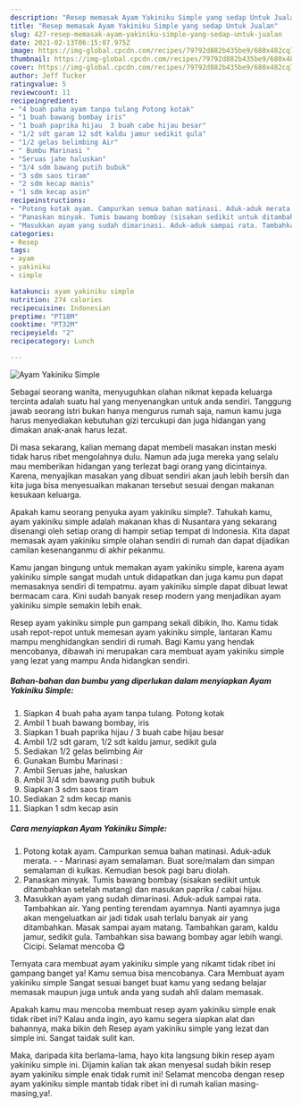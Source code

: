 ```yaml
---
description: "Resep memasak Ayam Yakiniku Simple yang sedap Untuk Jualan"
title: "Resep memasak Ayam Yakiniku Simple yang sedap Untuk Jualan"
slug: 427-resep-memasak-ayam-yakiniku-simple-yang-sedap-untuk-jualan
date: 2021-02-13T06:15:07.975Z
image: https://img-global.cpcdn.com/recipes/79792d882b435be9/680x482cq70/ayam-yakiniku-simple-foto-resep-utama.jpg
thumbnail: https://img-global.cpcdn.com/recipes/79792d882b435be9/680x482cq70/ayam-yakiniku-simple-foto-resep-utama.jpg
cover: https://img-global.cpcdn.com/recipes/79792d882b435be9/680x482cq70/ayam-yakiniku-simple-foto-resep-utama.jpg
author: Jeff Tucker
ratingvalue: 5
reviewcount: 11
recipeingredient:
- "4 buah paha ayam tanpa tulang Potong kotak"
- "1 buah bawang bombay iris"
- "1 buah paprika hijau  3 buah cabe hijau besar"
- "1/2 sdt garam 12 sdt kaldu jamur sedikit gula"
- "1/2 gelas belimbing Air"
- " Bumbu Marinasi "
- "Seruas jahe haluskan"
- "3/4 sdm bawang putih bubuk"
- "3 sdm saos tiram"
- "2 sdm kecap manis"
- "1 sdm kecap asin"
recipeinstructions:
- "Potong kotak ayam. Campurkan semua bahan matinasi. Aduk-aduk merata.  Marinasi ayam semalaman. Buat sore/malam dan simpan semalaman di kulkas. Kemudian besok pagi baru diolah."
- "Panaskan minyak. Tumis bawang bombay (sisakan sedikit untuk ditambahkan setelah matang) dan masukan paprika / cabai hijau."
- "Masukkan ayam yang sudah dimarinasi. Aduk-aduk sampai rata. Tambahkan air. Yang penting terendam ayamnya. Nanti ayamnya juga akan mengeluatkan air jadi tidak usah terlalu banyak air yang ditambahkan. Masak sampai ayam matang. Tambahkan garam, kaldu jamur, sedikit gula. Tambahkan sisa bawang bombay agar lebih wangi. Cicipi. Selamat mencoba 😋"
categories:
- Resep
tags:
- ayam
- yakiniku
- simple

katakunci: ayam yakiniku simple 
nutrition: 274 calories
recipecuisine: Indonesian
preptime: "PT18M"
cooktime: "PT32M"
recipeyield: "2"
recipecategory: Lunch

---
```



![Ayam Yakiniku Simple](https://img-global.cpcdn.com/recipes/79792d882b435be9/680x482cq70/ayam-yakiniku-simple-foto-resep-utama.jpg)

Sebagai seorang wanita, menyuguhkan olahan nikmat kepada keluarga tercinta adalah suatu hal yang menyenangkan untuk anda sendiri. Tanggung jawab seorang istri bukan hanya mengurus rumah saja, namun kamu juga harus menyediakan kebutuhan gizi tercukupi dan juga hidangan yang dimakan anak-anak harus lezat.

Di masa  sekarang, kalian memang dapat membeli masakan instan meski tidak harus ribet mengolahnya dulu. Namun ada juga mereka yang selalu mau memberikan hidangan yang terlezat bagi orang yang dicintainya. Karena, menyajikan masakan yang dibuat sendiri akan jauh lebih bersih dan kita juga bisa menyesuaikan makanan tersebut sesuai dengan makanan kesukaan keluarga. 



Apakah kamu seorang penyuka ayam yakiniku simple?. Tahukah kamu, ayam yakiniku simple adalah makanan khas di Nusantara yang sekarang disenangi oleh setiap orang di hampir setiap tempat di Indonesia. Kita dapat memasak ayam yakiniku simple olahan sendiri di rumah dan dapat dijadikan camilan kesenanganmu di akhir pekanmu.

Kamu jangan bingung untuk memakan ayam yakiniku simple, karena ayam yakiniku simple sangat mudah untuk didapatkan dan juga kamu pun dapat memasaknya sendiri di tempatmu. ayam yakiniku simple dapat dibuat lewat bermacam cara. Kini sudah banyak resep modern yang menjadikan ayam yakiniku simple semakin lebih enak.

Resep ayam yakiniku simple pun gampang sekali dibikin, lho. Kamu tidak usah repot-repot untuk memesan ayam yakiniku simple, lantaran Kamu mampu menghidangkan sendiri di rumah. Bagi Kamu yang hendak mencobanya, dibawah ini merupakan cara membuat ayam yakiniku simple yang lezat yang mampu Anda hidangkan sendiri.

<!--inarticleads1-->

##### Bahan-bahan dan bumbu yang diperlukan dalam menyiapkan Ayam Yakiniku Simple:

1. Siapkan 4 buah paha ayam tanpa tulang. Potong kotak
1. Ambil 1 buah bawang bombay, iris
1. Siapkan 1 buah paprika hijau / 3 buah cabe hijau besar
1. Ambil 1/2 sdt garam, 1/2 sdt kaldu jamur, sedikit gula
1. Sediakan 1/2 gelas belimbing Air
1. Gunakan  Bumbu Marinasi :
1. Ambil Seruas jahe, haluskan
1. Ambil 3/4 sdm bawang putih bubuk
1. Siapkan 3 sdm saos tiram
1. Sediakan 2 sdm kecap manis
1. Siapkan 1 sdm kecap asin




<!--inarticleads2-->

##### Cara menyiapkan Ayam Yakiniku Simple:

1. Potong kotak ayam. Campurkan semua bahan matinasi. Aduk-aduk merata. -  - Marinasi ayam semalaman. Buat sore/malam dan simpan semalaman di kulkas. Kemudian besok pagi baru diolah.
1. Panaskan minyak. Tumis bawang bombay (sisakan sedikit untuk ditambahkan setelah matang) dan masukan paprika / cabai hijau.
1. Masukkan ayam yang sudah dimarinasi. Aduk-aduk sampai rata. Tambahkan air. Yang penting terendam ayamnya. Nanti ayamnya juga akan mengeluatkan air jadi tidak usah terlalu banyak air yang ditambahkan. Masak sampai ayam matang. Tambahkan garam, kaldu jamur, sedikit gula. Tambahkan sisa bawang bombay agar lebih wangi. Cicipi. Selamat mencoba 😋




Ternyata cara membuat ayam yakiniku simple yang nikamt tidak ribet ini gampang banget ya! Kamu semua bisa mencobanya. Cara Membuat ayam yakiniku simple Sangat sesuai banget buat kamu yang sedang belajar memasak maupun juga untuk anda yang sudah ahli dalam memasak.

Apakah kamu mau mencoba membuat resep ayam yakiniku simple enak tidak ribet ini? Kalau anda ingin, ayo kamu segera siapkan alat dan bahannya, maka bikin deh Resep ayam yakiniku simple yang lezat dan simple ini. Sangat taidak sulit kan. 

Maka, daripada kita berlama-lama, hayo kita langsung bikin resep ayam yakiniku simple ini. Dijamin kalian tak akan menyesal sudah bikin resep ayam yakiniku simple enak tidak rumit ini! Selamat mencoba dengan resep ayam yakiniku simple mantab tidak ribet ini di rumah kalian masing-masing,ya!.

